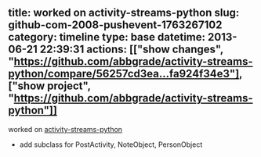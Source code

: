 title: worked on activity-streams-python
slug: github-com-2008-pushevent-1763267102
category: timeline
type: base
datetime: 2013-06-21 22:39:31
actions: [["show changes", "https://github.com/abbgrade/activity-streams-python/compare/56257cd3ea...fa924f34e3"], ["show project", "https://github.com/abbgrade/activity-streams-python"]]
---
worked on [activity-streams-python](https://github.com/abbgrade/activity-streams-python)

 - add subclass for PostActivity, NoteObject, PersonObject
